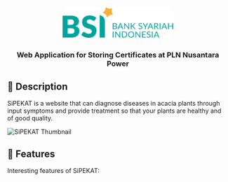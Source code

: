 <div id="start-of-content" align="center">

<img width="" src="static/img/bsi.svg"  width=70 height=70  align="center">

##

### Web Application for Storing Certificates at PLN Nusantara Power

</div>

## 📙 Description

SiPEKAT is a website that can diagnose diseases in acacia plants through input symptoms and provide treatment so that your plants are healthy and of good quality.

![SiPEKAT Thumbnail](static/img/Thumbnail.png)

## 📖 Features

Interesting features of SiPEKAT:

<!-- 1. **Diagnostic Diseases** : Diagnose acacia plant diseases by selecting the selected symptoms via the checkbox in the list display.

2. **Dashboard Admin** : Displays visualization of data on the website.

3. **CRUD Data** : Can add, view, change and delete Symptoms, Diseases, Settings and Information data. -->
